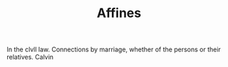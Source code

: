 ---
title: Affines
letter: A
permalink: "/definitions/affines.html"
body: In the clvll law. Connections by marriage, whether of the persons or their relatives.
  Calvin
published_at: '2018-07-07'
layout: post
---